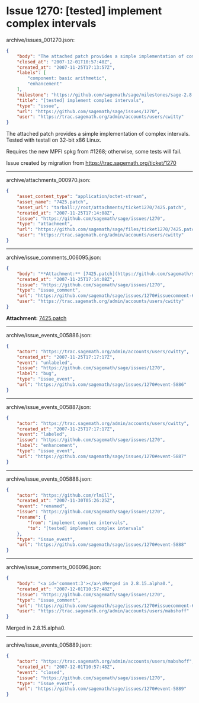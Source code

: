 # Issue 1270: [tested] implement complex intervals

archive/issues_001270.json:
```json
{
    "body": "The attached patch provides a simple implementation of complex intervals.  Tested with testall on 32-bit x86 Linux.\n\nRequires the new MPFI spkg from #1268; otherwise, some tests will fail.\n\nIssue created by migration from https://trac.sagemath.org/ticket/1270\n\n",
    "closed_at": "2007-12-01T10:57:48Z",
    "created_at": "2007-11-25T17:13:57Z",
    "labels": [
        "component: basic arithmetic",
        "enhancement"
    ],
    "milestone": "https://github.com/sagemath/sage/milestones/sage-2.8.15",
    "title": "[tested] implement complex intervals",
    "type": "issue",
    "url": "https://github.com/sagemath/sage/issues/1270",
    "user": "https://trac.sagemath.org/admin/accounts/users/cwitty"
}
```
The attached patch provides a simple implementation of complex intervals.  Tested with testall on 32-bit x86 Linux.

Requires the new MPFI spkg from #1268; otherwise, some tests will fail.

Issue created by migration from https://trac.sagemath.org/ticket/1270





---

archive/attachments_000970.json:
```json
{
    "asset_content_type": "application/octet-stream",
    "asset_name": "7425.patch",
    "asset_url": "tarball://root/attachments/ticket1270/7425.patch",
    "created_at": "2007-11-25T17:14:08Z",
    "issue": "https://github.com/sagemath/sage/issues/1270",
    "type": "attachment",
    "url": "https://github.com/sagemath/sage/files/ticket1270/7425.patch",
    "user": "https://trac.sagemath.org/admin/accounts/users/cwitty"
}
```



---

archive/issue_comments_006095.json:
```json
{
    "body": "**Attachment:** [7425.patch](https://github.com/sagemath/sage/files/ticket1270/7425.patch)",
    "created_at": "2007-11-25T17:14:08Z",
    "issue": "https://github.com/sagemath/sage/issues/1270",
    "type": "issue_comment",
    "url": "https://github.com/sagemath/sage/issues/1270#issuecomment-6095",
    "user": "https://trac.sagemath.org/admin/accounts/users/cwitty"
}
```

**Attachment:** [7425.patch](https://github.com/sagemath/sage/files/ticket1270/7425.patch)



---

archive/issue_events_005886.json:
```json
{
    "actor": "https://trac.sagemath.org/admin/accounts/users/cwitty",
    "created_at": "2007-11-25T17:17:17Z",
    "event": "unlabeled",
    "issue": "https://github.com/sagemath/sage/issues/1270",
    "label": "bug",
    "type": "issue_event",
    "url": "https://github.com/sagemath/sage/issues/1270#event-5886"
}
```



---

archive/issue_events_005887.json:
```json
{
    "actor": "https://trac.sagemath.org/admin/accounts/users/cwitty",
    "created_at": "2007-11-25T17:17:17Z",
    "event": "labeled",
    "issue": "https://github.com/sagemath/sage/issues/1270",
    "label": "enhancement",
    "type": "issue_event",
    "url": "https://github.com/sagemath/sage/issues/1270#event-5887"
}
```



---

archive/issue_events_005888.json:
```json
{
    "actor": "https://github.com/rlmill",
    "created_at": "2007-11-30T05:26:25Z",
    "event": "renamed",
    "issue": "https://github.com/sagemath/sage/issues/1270",
    "rename": {
        "from": "implement complex intervals",
        "to": "[tested] implement complex intervals"
    },
    "type": "issue_event",
    "url": "https://github.com/sagemath/sage/issues/1270#event-5888"
}
```



---

archive/issue_comments_006096.json:
```json
{
    "body": "<a id='comment:3'></a>\nMerged in 2.8.15.alpha0.",
    "created_at": "2007-12-01T10:57:48Z",
    "issue": "https://github.com/sagemath/sage/issues/1270",
    "type": "issue_comment",
    "url": "https://github.com/sagemath/sage/issues/1270#issuecomment-6096",
    "user": "https://trac.sagemath.org/admin/accounts/users/mabshoff"
}
```

<a id='comment:3'></a>
Merged in 2.8.15.alpha0.



---

archive/issue_events_005889.json:
```json
{
    "actor": "https://trac.sagemath.org/admin/accounts/users/mabshoff",
    "created_at": "2007-12-01T10:57:48Z",
    "event": "closed",
    "issue": "https://github.com/sagemath/sage/issues/1270",
    "type": "issue_event",
    "url": "https://github.com/sagemath/sage/issues/1270#event-5889"
}
```
